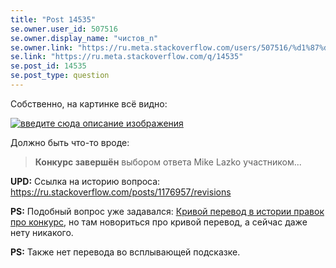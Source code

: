 ```yaml
---
title: "Post 14535"
se.owner.user_id: 507516
se.owner.display_name: "чистов_n"
se.owner.link: "https://ru.meta.stackoverflow.com/users/507516/%d1%87%d0%b8%d1%81%d1%82%d0%be%d0%b2-n"
se.link: "https://ru.meta.stackoverflow.com/q/14535"
se.post_id: 14535
se.post_type: question
---
```

<p>Собственно, на картинке всё видно:</p>
<p><a href="https://i.sstatic.net/IYh79gHW.png" rel="nofollow noreferrer"><img src="https://i.sstatic.net/IYh79gHW.png" alt="введите сюда описание изображения" /></a></p>
<p>Должно быть что-то вроде:</p>
<blockquote>
<p><strong>Конкурс завершён</strong> выбором ответа Mike Lazko участником...</p>
</blockquote>
<p><strong>UPD:</strong> Ссылка на историю вопроса: <a href="https://ru.stackoverflow.com/posts/1176957/revisions">https://ru.stackoverflow.com/posts/1176957/revisions</a></p>
<p><strong>PS:</strong> Подобный вопрос уже задавался: <a href="https://ru.meta.stackoverflow.com/q/8424/507516">Кривой перевод в истории правок про конкурс</a>, но там новориться про кривой перевод, а сейчас даже нету никакого.</p>
<p><strong>PS:</strong> Также нет перевода во всплывающей подсказке.</p>
